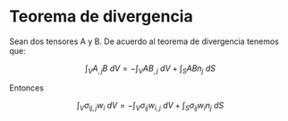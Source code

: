 # Teorema de divergencia

Sean dos tensores A y B. De acuerdo al teorema de divergencia tenemos que:

$$
\int_V A_{,j} B \ dV =  -\int_V AB_{,j} \ dV + \int_S AB n_{j} \ dS 
$$

Entonces 

$$
\int_V \sigma_{ij,j} w_i \ dV =  -\int_V \sigma_{ij}w_{i,j} \ dV + \int_S \sigma_{ij}w_{i} n_{j} \ dS 
$$
